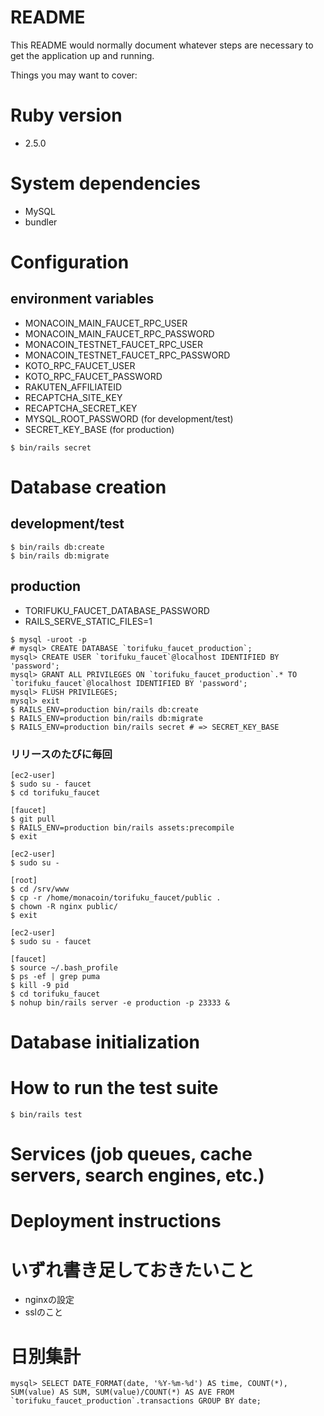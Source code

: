 # README

This README would normally document whatever steps are necessary to get the
application up and running.

Things you may want to cover:

# Ruby version
- 2.5.0

# System dependencies
- MySQL
- bundler

# Configuration
## environment variables
- MONACOIN_MAIN_FAUCET_RPC_USER
- MONACOIN_MAIN_FAUCET_RPC_PASSWORD
- MONACOIN_TESTNET_FAUCET_RPC_USER
- MONACOIN_TESTNET_FAUCET_RPC_PASSWORD
- KOTO_RPC_FAUCET_USER
- KOTO_RPC_FAUCET_PASSWORD
- RAKUTEN_AFFILIATEID
- RECAPTCHA_SITE_KEY
- RECAPTCHA_SECRET_KEY
- MYSQL_ROOT_PASSWORD (for development/test)
- SECRET_KEY_BASE (for production)
```
$ bin/rails secret
```

# Database creation
## development/test
```
$ bin/rails db:create
$ bin/rails db:migrate
```

## production
- TORIFUKU_FAUCET_DATABASE_PASSWORD
- RAILS_SERVE_STATIC_FILES=1

```
$ mysql -uroot -p
# mysql> CREATE DATABASE `torifuku_faucet_production`;
mysql> CREATE USER `torifuku_faucet`@localhost IDENTIFIED BY 'password';
mysql> GRANT ALL PRIVILEGES ON `torifuku_faucet_production`.* TO `torifuku_faucet`@localhost IDENTIFIED BY 'password';
mysql> FLUSH PRIVILEGES;
mysql> exit
$ RAILS_ENV=production bin/rails db:create
$ RAILS_ENV=production bin/rails db:migrate
$ RAILS_ENV=production bin/rails secret # => SECRET_KEY_BASE
```

### リリースのたびに毎回
```
[ec2-user]
$ sudo su - faucet
$ cd torifuku_faucet

[faucet]
$ git pull
$ RAILS_ENV=production bin/rails assets:precompile
$ exit

[ec2-user]
$ sudo su -

[root]
$ cd /srv/www
$ cp -r /home/monacoin/torifuku_faucet/public .
$ chown -R nginx public/
$ exit

[ec2-user]
$ sudo su - faucet

[faucet]
$ source ~/.bash_profile
$ ps -ef | grep puma
$ kill -9 pid
$ cd torifuku_faucet
$ nohup bin/rails server -e production -p 23333 &
```



# Database initialization

# How to run the test suite

```
$ bin/rails test
```

# Services (job queues, cache servers, search engines, etc.)

# Deployment instructions

# いずれ書き足しておきたいこと
- nginxの設定
- sslのこと

# 日別集計

```
mysql> SELECT DATE_FORMAT(date, '%Y-%m-%d') AS time, COUNT(*), SUM(value) AS SUM, SUM(value)/COUNT(*) AS AVE FROM `torifuku_faucet_production`.transactions GROUP BY date;
```